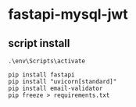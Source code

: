 # fastapi-mysql-jwt

## script install
```
.\env\Scripts\activate

pip install fastapi
pip install "uvicorn[standard]"
pip install email-validator
pip freeze > requirements.txt 
```
